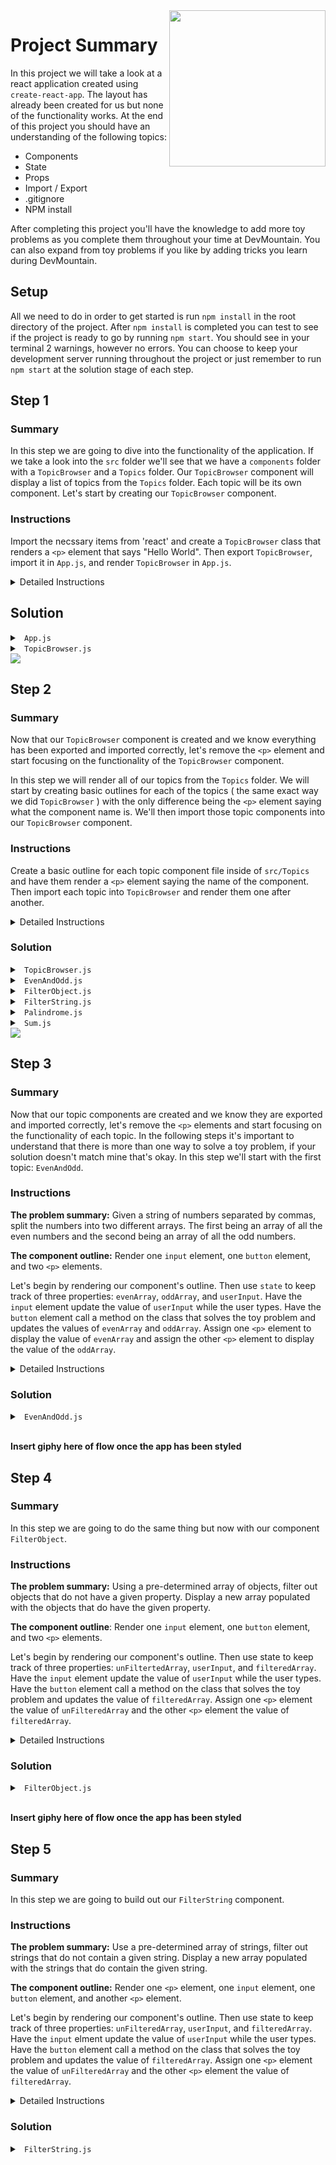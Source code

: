 <img src="https://devmounta.in/img/logowhiteblue.png" width="250" align="right">

# Project Summary

In this project we will take a look at a react application created using `create-react-app`. The layout has already been created for us but none of the functionality works. At the end of this project you should have an understanding of the following topics:

* Components
* State
* Props
* Import / Export
* .gitignore
* NPM install

After completing this project you'll have the knowledge to add more toy problems as you complete them throughout your time at DevMountain. You can also expand from toy problems if you like by adding tricks you learn during DevMountain.

## Setup

All we need to do in order to get started is run `npm install` in the root directory of the project. After `npm install` is completed you can test to see if the project is ready to go by running `npm start`. You should see in your terminal 2 warnings, however no errors. You can choose to keep your development server running throughout the project or just remember to run `npm start` at the solution stage of each step.

## Step 1

### Summary

In this step we are going to dive into the functionality of the application. If we take a look into the `src` folder we'll see that we have a `components` folder with a `TopicBrowser` and a `Topics` folder. Our `TopicBrowser` component will display a list of topics from the `Topics` folder. Each topic will be its own component. Let's start by creating our `TopicBrowser` component. 

### Instructions

Import the necssary items from 'react' and create a `TopicBrowser` class that renders a `<p>` element that says "Hello World". Then export `TopicBrowser`, import it in `App.js`, and render `TopicBrowser` in `App.js`. 

<details>

<summary> Detailed Instructions </summary>

<br />

Let's start by importing `React, { Component }` from 'react'. This will allow use to use JSX and create a class that extends on `Component`.

```js
import React, { Component } from 'react';
```

Now let's create a basic component that renders a `<p>` element that says "Hello World". We do this by saying `class TopicBrowser extends Component {}`. TopicBrowser is the name of the class, which can be anything you want, usually when dealing with classes it's common to see constructor camel case ( meaning the first letter is also captalized ). Since this component is going to browse our topics, I went with the class name of TopicBrowser. 

```js
class TopicBrowser extends Component {

}
```

Now that we have our component `TopicBrowser` let's have it render the `<p>` element. Since we extended on `Component` we have access to a method called `render() {}` this is the method that is called to render our JSX onto the DOM. Inside the `render` method we `return` the JSX. 

```js
class TopicBrowser extends Component {
  render() {
    return (
      <p> Hello World </p>
    )
  }
}
```

Then we need to `export` our `TopicBrowser` component so that other files can `import` it. You may have seen two different ways to accomplish this method. One way is exporting it at the end of the file and another way is doing it on the same line as when you declare your class. 

<details>

<summary> <code> TopicBrowser.js ( export on bottom ) </code> </summary>

```js
import React, { Component } from 'react';

class TopicBrowser extends Component {
  render() {
    return (
      <p> Hello World </p>
    )
  }
}

export default TopicBrowser;
```

</details>

<details>

<summary> <code> TopicBrowser.js ( export on same line ) </code> </summary>

```js
import React, { Component } from 'react';

export default class TopicBrowser extends Component {
  render() {
    return (
      <p> Hello World </p>
    )
  }
}
```

</details>

<br />

Both ways are completely fine, however I'll be using the same line `export`. Now that our `export` is setup we can `import` it in `App.js` and `render` it. We can `import` components with the following format: `import ComponentNameHere from '/file_path_to_component_here'`. Therefore our `import` in `App.js` would look like:

```js
import TopicBrowser from './components/TopicBrowser/TopicBrowser'
```

The `import` is clever enough to add on the `.js` extension for us. Now that `App.js` has `TopicBrowser` imported we can `render` it the same way rendered our `<p>` element in `TopicBrowser`. The only differencing being to `render` components you wrap the component name in `< />`. Our `App.js` should now look like: 

```js
import React, { Component } from 'react';
import './App.css';
import TopicBrowser from './components/TopicBrowser/TopicBrowser'

class App extends Component {
  render() {
    return (
      <TopicBrowser />
    )
  }
}

export default App;
```

</details>

## Solution

<details>

<summary> <code> App.js </code> </summary>

```js
import React, { Component } from 'react';
import './App.css';
import TopicBrowser from './components/TopicBrowser/TopicBrowser'

class App extends Component {
  render() {
    return (
      <TopicBrowser />
    )
  }
}

export default App;
```

</details>

<details>

<summary> <code> TopicBrowser.js </code> </summary>

```js
import React, { Component } from 'react';

export default class TopicBrowser extends Component {
  render() {
    return (
      <p> Hello World </p>
    )
  }
}
```

</details>

<img src="https://github.com/DevMountain/showcase/blob/solution/readme/1-1.png" />

## Step 2

### Summary

Now that our `TopicBrowser` component is created and we know everything has been exported and imported correctly, let's remove the `<p>` element and start focusing on the functionality of the `TopicBrowser` component.

In this step we will render all of our topics from the `Topics` folder. We will start by creating basic outlines for each of the topics ( the same exact way we did `TopicBrowser` ) with the only difference being the `<p>` element saying what the component name is. We'll then import those topic components into our `TopicBrowser` component.

### Instructions

Create a basic outline for each topic component file inside of `src/Topics` and have them render a `<p>` element saying the name of the component. Then import each topic into `TopicBrowser` and render them one after another.

<details>

<summary> Detailed Instructions </summary>

<br />

Let's start by going into our Topics folder. Inside we will see 5 javascript files, inside these files we will create a React component that solves a certain computer science toy problem. The basic outline is going to be similiar across these components with the only difference being the `<p>` element that gets rendered. 

Creating a React component:
* `import React, { Component } from 'react'`
* Create the class for your new component. The format is: `class ClassNameGoesHere extends Component {}`
* Use the `render() {}` method to get elements to `render` onto the DOM. JSX goes inside a `return` statement of the `render() {}` method.
* Export your newly created class either on the same line of it's declaration or at the bottom of the file.

Here is what the `EvenAndOdd` component will look like applying these bullet points.

```js
import React, { Component } from 'react';

export default class EvenAndOdd extends Component {
  render() {
    return (
      <p> EvenAndOdd Component </p>
    )
  }
}
```  

<details>

<summary> <code> FilterObject.js </code> </summary>

```js
import React, { Component } from 'react';

export default class FilterObject extends Component {
  render() {
    return (
      <p> FilterObject Component </p>
    )
  }
}
```

</details>

<details>

<summary> <code> FilterString.js </code> </summary>

```js
import React, { Component } from 'react';

export default class FilterString extends Component {
  render() {
    return (
      <p> FilterString Component </p>
    )
  }
}
```

</details>

<details>

<summary> <code> Palindrome.js </code> </summary>

```js
import React, { Component } from 'react';

export default class Palindrome extends Component {
  render() {
    return (
      <p> Palindrome Component </p>
    )
  }
}
```

</details>

<details>

<summary> <code> Sum.js </code> </summary>

```js
import React, { Component } from 'react';

export default class Sum extends Component {
  render() {
    return (
      <p> Sum Component </p>
    )
  }
}
```

</details>

<br />

After you applied the same concepts to the 4 other javascript files in the Topics folder, we'll then import them into `TopicBrowser.js`. Just like how we imported `TopicBrowser` into `App.js` we'll do:

```js
import React, { Component } from 'react';

// Topics
import EvenAndOdd from '../Topics/EvenAndOdd'
import FilterObject from '../Topics/FilterObject'
import FilterString from '../Topics/FilterString'
import Palindrome from '../Topics/Palindrome'
import Sum from '../Topics/Sum'

export default class TopicBrowser extends Component {
  render() {
    return (
      
    )
  }
}
```

Now that they are imported into our `TopicBrowser` component we can render them in our `return`. Similiar to how we rendered `TopicBrowser` in `App.js` we'll wrap each component we imported in `< />`. Since we are trying to `render` more than component we'll have to wrap the components in a `div`. The `return` of a `render` method can only return one element, but there is no limit to how much you can nest in that one element. Your `TopicBrowser` should look like:

```js
import React, { Component } from 'react';

// Topics
import EvenAndOdd from '../Topics/EvenAndOdd'
import FilterObject from '../Topics/FilterObject'
import FilterString from '../Topics/FilterString'
import Palindrome from '../Topics/Palindrome'
import Sum from '../Topics/Sum'

export default class TopicBrowser extends Component {
  render() {
    return (
      <div>
        <EvenAndOdd />
        <FilterObject />
        <FilterString />
        <Palindrome />
        <Sum />
      </div>
    )
  }
}
```

</details>

### Solution

<details>

<summary> <code> TopicBrowser.js </code> </summary>

```js
import React, { Component } from 'react';

// Topics
import EvenAndOdd from '../Topics/EvenAndOdd'
import FilterObject from '../Topics/FilterObject'
import FilterString from '../Topics/FilterString'
import Palindrome from '../Topics/Palindrome'
import Sum from '../Topics/Sum'

export default class TopicBrowser extends Component {
  render() {
    return (
      <div>
        <EvenAndOdd />
        <FilterObject />
        <FilterString />
        <Palindrome />
        <Sum />
      </div>
    )
  }
}
```

</details>

<details>

<summary> <code> EvenAndOdd.js </code> </summary>

```js
import React, { Component } from 'react';

export default class EvenAndOdd extends Component {
  render() {
    return (
      <p> EvenAndOdd Component </p>
    )
  }
}
```

</details>

<details>

<summary> <code> FilterObject.js </code> </summary>

```js
import React, { Component } from 'react';

export default class FilterObject extends Component {
  render() {
    return (
      <p> FilterObject Component </p>
    )
  }
}
```

</details>

<details>

<summary> <code> FilterString.js </code> </summary>

```js
import React, { Component } from 'react';

export default class FilterString extends Component {
  render() {
    return (
      <p> FilterString Component </p>
    )
  }
}
```

</details>

<details>

<summary> <code> Palindrome.js </code> </summary>

```js
import React, { Component } from 'react';

export default class Palindrome extends Component {
  render() {
    return (
      <p> Palindrome Component </p>
    )
  }
}
```

</details>

<details>

<summary> <code> Sum.js </code> </summary>

```js
import React, { Component } from 'react';

export default class Sum extends Component {
  render() {
    return (
      <p> Sum Component </p>
    )
  }
}
```

</details>

<img src="https://github.com/DevMountain/showcase/blob/solution/readme/2-1.png" />

## Step 3

### Summary

Now that our topic components are created and we know they are exported and imported correctly, let's remove the `<p>` elements and start focusing on the functionality of each topic. In the following steps it's important to understand that there is more than one way to solve a toy problem, if your solution doesn't match mine that's okay. In this step we'll start with the first topic: `EvenAndOdd`.

### Instructions

<b>The problem summary:</b> Given a string of numbers separated by commas, split the numbers into two different arrays. The first being an array of all the even numbers and the second being an array of all the odd numbers.

<b>The component outline:</b> Render one `input` element, one `button` element, and two `<p>` elements. 

Let's begin by rendering our component's outline. Then use `state` to keep track of three properties: `evenArray`, `oddArray`, and `userInput`. Have the `input` element update the value of `userInput` while the user types. Have the `button` element call a method on the class that solves the toy problem and updates the values of `evenArray` and `oddArray`. Assign one `<p>` element to display the value of `evenArray` and assign the other `<p>` element to display the value of the `oddArray`. 

<details>

<summary> Detailed Instructions </summary>

<br />

Let's begin by rendering our component's outline.

```js
render() {
  <input></input>
  <button> Split </button>
  <p></p>
  <p></p>
}
```

Now that we have a rough draft of every thing our component will need, let's start filling in the functionality. We will use state to keep track of what the user input is, our even's array, and our odd's array. We can use state by defining a `constructor() {}` method. Before we can use `state` we have to invoke `super`. After the invocation of `super` we can create our state object with `this.state = {}` and add our three properties to it.

```js
constructor() {
  super();

  this.state = {
    evenArray: [],
    oddArray: [],
    userInput: ''
  }
}
```

Next, let's update our last two `<p>` elements to display our `evenArray` and `oddArray`.

```js
render() {
  <input></input>
  <button> Split </button>
  <p> Evens: { JSON.stringify(this.state.evenArray) } </p>
  <p> Odds: { JSON.stringify(this.state.oddArray) } </p>
}
```

What's `JSON.stringify`? This is not a necassary addition, but without it your array would not display as [1,2,3,4] but rather 1234. `JSON.stringify` gives our display a more readable format. You could just do `this.state.evenArray` or `this.state.oddArray` if you want to.

Next let's update our `input` element to handle user input. In React you can use the `onChange` attribute that calls a function every time a user types in the `input` field. 

```js
render() {
  <input onChange={ (e) => this.handleChange(e.target.value) }></input>
  <button> Split </button>
  <p> Evens: { JSON.stringify(this.state.evenArray) } </p>
  <p> Odds: { JSON.stringify(this.state.oddArray) } </p>
}
```

What's `e`? `e` is the event. In this instance we can use the event to get the current value inside of the `input` element. We can access this by doing `e.target.value`. With this setup every time a user types in this `input` field our arrow function gets called, capturing the event, and then calls our method on the class called `handleChange` and passes the value that's currently in the input field. For example if I typed in the `input` field "1,2" then `handleChange` will have been called three times. Every key stroke invokes `handleChange` and passes in the current value, this would look like:

* First Time: `e.target.value` = "1"
* Second Time: `e.target.value` = "1,"
* Third Time: `e.target.value` = "1,2"

Let's add a method on our class called `handleChange` to update our `state` property `userInput`.

```js
handleChange(val) {
  this.setState({ userInput: val });
}
```

Now that our `input` functionality is finished, all that's left is getting our `button` to execute a method that solves the toy problem. In React we can execute a function on a button click by using the attribute `onClick`. Since we want to execute this method with an argument we'll nest it in an arrow function.

```js
render() {
  <input onChange={ (e) => this.handleChange(e.target.value) }></input>
  <button onClick={ () => { this.assignEvenAndOdds(this.state.userInput) }}> Split </button>
  <p> Evens: { JSON.stringify(this.state.evenArray) } </p>
  <p> Odds: { JSON.stringify(this.state.oddArray) } </p>
}
```

Now whenever a user clicks our `button` element our arrow function is called which calls a method on our class called `assignEvenAndOdds` and passes in the current `userInput` on `state`. Let's create this method on our class.

```js
assignEvenAndOdds(userInput) {

}
```

How you solve the toy problem is up to you, if you can't figure it out, check out the solution section.

</details>

### Solution

<details>

<summary> <code> EvenAndOdd.js </code> </summary>

```js
import React, { Component } from 'react';

export default class EvenAndOdd extends Component {

  constructor() {
    super();

    this.state = {
      evenArray: [],
      oddArray: [],
      userInput: ''
    }
  }

  handleChange(e) {
    this.setState({ userInput: e.target.value });
  }

  assignEvenAndOdds(userInput) {
    var arr = userInput.split(',');
    var evens = [];
    var odds = [];

    for ( var i = 0; i < arr.length; i++ ) {
      if ( arr[i] % 2 === 0 ) {
        evens.push( parseInt(arr[i], 10) );
      } else {
        odds.push( parseInt(arr[i], 10) );
      }
    }
    
    this.setState({ evenArray: evens, oddArray: odds });
  }

  render() {
    return (
      <div>
        <input value={this.state.userInput} onChange={ (e) => this.handleChange(e) }></input>
        <button onClick={ () => { this.assignEvenAndOdds(this.state.userInput) }}> Split </button>
        <p> Evens: { JSON.stringify(this.state.evenArray) } </p>
        <p> Odds: { JSON.stringify(this.state.oddArray) } </p>
      </div>
    )
  }
}
```

</details>

<br /> 

<b> Insert giphy here of flow once the app has been styled </b>

## Step 4 

### Summary

In this step we are going to do the same thing but now with our component `FilterObject`. 

### Instructions

<b>The problem summary:</b> Using a pre-determined array of objects, filter out objects that do not have a given property. Display a new array populated with the objects that do have the given property.

<b>The component outline</b>: Render one `input` element, one `button` element, and two `<p>` elements.

Let's begin by rendering our component's outline. Then use state to keep track of three properties: `unFiltertedArray`, `userInput`, and `filteredArray`. Have the `input` element update the value of `userInput` while the user types. Have the `button` element call a method on the class that solves the toy problem and updates the value of `filteredArray`. Assign one `<p>` element the value of `unFilteredArray` and the other `<p>` element the value of `filteredArray`.

<details>

<summary> Detailed Instructions </summary>

<br />

Let's begin by rendering our component's outline.

```js
  render() {
    return (
      <div>
        <p></p>
        <input></input>
        <button> Filter </button>
        <p></p>
      </div>
    )
  }
```

Now that we have a rough draft of everything our component will need, let's start filling in the functionality. We will use state to keep tracck of what the user input is, our unfiltered array, and our filtered array. 

```js
  constructor() {
    super();

    this.state = {
      employees: [
        {
          name: 'Jimmy Joe',
          title: 'Hack0r',
          age: 12,
        },
        {
          name: 'Jeremy Schrader',
          age: 24,
          hairColor: 'brown'
        },
        {
          name: 'Carly Armstrong',
          title: 'CEO',
        }
      ],

      userInput: '',
      filteredEmployees: []
    }
  }
```

Next let's update our `<p>` elements to display our unfiltered and filtered array of employees.

```js
  render() {
    return (
      <div>
        <p> Original: { JSON.stringify(this.state.employees, null, 10) } </p>
        <input></input>
        <button> Filter </button>
        <p> Filtered: { JSON.stringify(this.state.filteredEmployees, null, 10) } </p>
      </div>
    )
  }
```

Next let's update our `input` element to handle user input.

```js
  handleChange(val) {
    this.setState({ userInput: val });
  }

  render() {
    return (
      <div>
        <p> Original: { JSON.stringify(this.state.employees, null, 10) } </p>
        <input onChange={ (e) => this.handleChange(e.target.value) }></input>
        <button> Filter </button>
        <p> Filtered: { JSON.stringify(this.state.filteredEmployees, null, 10) } </p>
      </div>
    )
  }
```

Finally let's update our `button` element to handle filtering our employee array.

```js
  filterEmployees(prop) {

  }

  render() {
    return (
      <div>
        <p> Original: { JSON.stringify(this.state.employees, null, 10) } </p>
        <input onChange={ (e) => this.handleChange(e.target.value) }></input>
        <button onClick={ () => this.filterEmployees(this.state.userInput) }> Filter </button>
        <p> Filtered: { JSON.stringify(this.state.filteredEmployees, null, 10) } </p>
      </div>
    )
  }
```

How you solve the toy problem is up to you, if you can't figure it out, check out the solution section.

</details>

### Solution

<details>

<summary> <code> FilterObject.js </code> </summary>

```js
import React, { Component } from 'react';

export default class FilterObject extends Component {

  constructor() {
    super();

    this.state = {
      employees: [
        {
          name: 'Jimmy Joe',
          title: 'Hack0r',
          age: 12,
        },
        {
          name: 'Jeremy Schrader',
          age: 24,
          hairColor: 'brown'
        },
        {
          name: 'Carly Armstrong',
          title: 'CEO',
        }
      ],

      userInput: '',
      filteredEmployees: []
    }
  }

  handleChange(val) {
    this.setState({ userInput: val });
  }

  filterEmployees(prop) {
    var employees = this.state.employees;
    var filteredEmployees = [];
    
    for ( var i = 0; i < employees.length; i++ ) {
      if ( employees[i].hasOwnProperty(prop) ) {
        filteredEmployees.push(employees[i]);
      }
    }

    this.setState({ filteredEmployees: filteredEmployees });
  }

  render() {
    return (
      <div>
        <p> Original: { JSON.stringify(this.state.employees, null, 10) } </p>
        <input onChange={ (e) => this.handleChange(e.target.value) }></input>
        <button onClick={ () => this.filterEmployees(this.state.userInput) }> Filter </button>
        <p> Filtered: { JSON.stringify(this.state.filteredEmployees, null, 10) } </p>
      </div>
    )
  }
}
```

</details>

<br /> 

<b> Insert giphy here of flow once the app has been styled </b>

## Step 5

### Summary 

In this step we are going to build out our `FilterString` component.

### Instructions

<b>The problem summary:</b> Use a pre-determined array of strings, filter out strings that do not contain a given string. Display a new array populated with the strings that do contain the given string.

<b>The component outline:</b> Render one `<p>` element, one `input` element, one `button` element, and another `<p>` element.

Let's begin by rendering our component's outline. Then use state to keep track of three properties: `unFilteredArray`, `userInput`, and `filteredArray`. Have the `input` elment update the value of `userInput` while the user types. Have the `button` element call a method on the class that solves the toy problem and updates the value of `filteredArray`. Assign one `<p>` element the value of `unFilteredArray` and the other `<p>` element the value of `filteredArray`.

<details>

<summary> Detailed Instructions </summary>

<br />

Let's begin by rendering our component's outline.

```js
  render() {
    return (
      <div>
        <p></p>
        <input></input>
        <button> Filter </button>
        <p></p>
      </div>
    )
  }
```

Now that we have a rough draft of everything our component will need, let's start filling in the functionality. We will use state to keep track of what the user input is, our unfiltered array, and our filtered array.

```js
  constructor() {
    super();

    this.state = {
      names: ['James', 'Jessica', 'Melody', 'Tyler', 'Blake', 'Jennifer', 'Mark', 'Maddy'],
      userInput: '',
      filteredNames: []
    };
  }
```

Next, let's update our `<p>` elements to display our unfiltered and filtered array of names.

```js
  render() {
    return (
      <div>
        <p> Names: { JSON.stringify(this.state.names, null, 10) } </p>
        <input></input>
        <button> Filter </button>
        <p> Filtered Names: { JSON.stringify(this.state.filteredNames, null, 10) } </p>
      </div>
    )
  }
```

Next, let's update our `input` element to handle user input.

```js
  handleChange(val) {
    this.setState({ userInput: val });
  }

  render() {
    return (
      <div>
        <p> Names: { JSON.stringify(this.state.names, null, 10) } </p>
        <input onChange={ (e) => this.handleChange(e.target.value) }></input>
        <button> Filter </button>
        <p> Filtered Names: { JSON.stringify(this.state.filteredNames, null, 10) } </p>
      </div>
    )
  }
```

Finally, let's update our `button` element to handle filtering our names array.

```js
  filterNames(userInput) {

  }

  render() {
    return (
      <div>
        <p> Names: { JSON.stringify(this.state.names, null, 10) } </p>
        <input onChange={ (e) => this.handleChange(e.target.value) }></input>
        <button onClick={ () => this.filterNames(this.state.userInput) }> Filter </button>
        <p> Filtered Names: { JSON.stringify(this.state.filteredNames, null, 10) } </p>
      </div>
    )
  }
```

How you solve the toy problem is up to you, if you can't figure it out, check out the solution section.

</details>

### Solution

<details>

<summary> <code> FilterString.js </code> </summary>

```js
import React, { Component } from 'react';

export default class FilterString extends Component {
  
  constructor() {
    super();

    this.state = {
      names: ['James', 'Jessica', 'Melody', 'Tyler', 'Blake', 'Jennifer', 'Mark', 'Maddy'],
      userInput: '',
      filteredNames: []
    };
  }

  handleChange(val) {
    this.setState({ userInput: val });
  }

  filterNames(userInput) {
    var names = this.state.names;
    var filteredNames = [];

    for ( var i = 0; i < names.length; i++ ) {
      if ( names[i].includes(userInput) ) {
        filteredNames.push(names[i]);
      }
    }

    this.setState({ filteredNames: filteredNames });
  }

  render() {
    return (
      <div>
        <p> Names: { JSON.stringify(this.state.names, null, 10) } </p>
        <input onChange={ (e) => this.handleChange(e.target.value) }></input>
        <button onClick={ () => this.filterNames(this.state.userInput) }> Filter </button>
        <p> Filtered Names: { JSON.stringify(this.state.filteredNames, null, 10) } </p>
      </div>
    )
  }
}
```

</details>